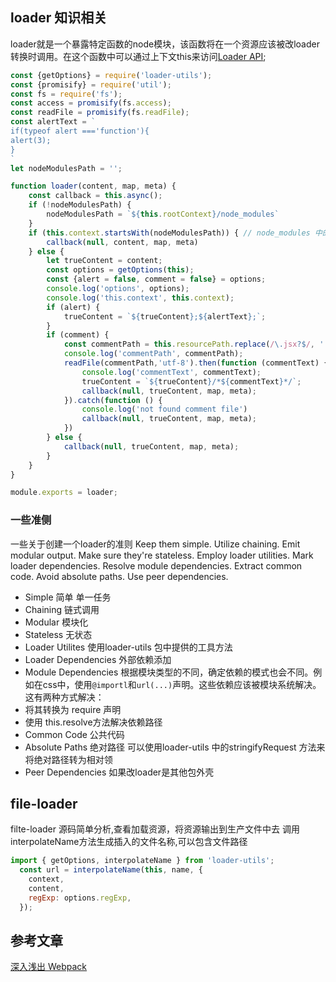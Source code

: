 ## loader 知识相关 ##
loader就是一个暴露特定函数的node模块，该函数将在一个资源应该被改loader转换时调用。在这个函数中可以通过上下文this来访问[Loader API](https://webpack.js.org/api/loaders/);

```javascript
const {getOptions} = require('loader-utils');
const {promisify} = require('util');
const fs = require('fs');
const access = promisify(fs.access);
const readFile = promisify(fs.readFile);
const alertText = `
if(typeof alert ==='function'){
alert(3);
}
`
let nodeModulesPath = '';

function loader(content, map, meta) {
    const callback = this.async();
    if (!nodeModulesPath) {
        nodeModulesPath = `${this.rootContext}/node_modules`
    }
    if (this.context.startsWith(nodeModulesPath)) { // node_modules 中的文件
        callback(null, content, map, meta)
    } else {
        let trueContent = content;
        const options = getOptions(this);
        const {alert = false, comment = false} = options;
        console.log('options', options);
        console.log('this.context', this.context);
        if (alert) {
            trueContent = `${trueContent};${alertText};`;
        }
        if (comment) {
            const commentPath = this.resourcePath.replace(/\.jsx?$/, '.cm');
            console.log('commentPath', commentPath);
            readFile(commentPath,'utf-8').then(function (commentText) {
                console.log('commentText', commentText);
                trueContent = `${trueContent}/*${commentText}*/`;
                callback(null, trueContent, map, meta);
            }).catch(function () {
                console.log('not found comment file')
                callback(null, trueContent, map, meta);
            })
        } else {
            callback(null, trueContent, map, meta);
        }
    }
}

module.exports = loader;

```
### 一些准侧
一些关于创建一个loader的准则
Keep them simple.
Utilize chaining.
Emit modular output.
Make sure they're stateless.
Employ loader utilities.
Mark loader dependencies.
Resolve module dependencies.
Extract common code.
Avoid absolute paths.
Use peer dependencies.

* Simple 简单 单一任务
* Chaining 链式调用
* Modular 模块化
* Stateless 无状态
* Loader Utilites 使用loader-utils 包中提供的工具方法
* Loader Dependencies 外部依赖添加
* Module Dependencies
根据模块类型的不同，确定依赖的模式也会不同。例如在css中，使用`@importl`和`url(...)`声明。这些依赖应该被模块系统解决。
这有两种方式解决：
* 将其转换为 require 声明
* 使用 this.resolve方法解决依赖路径
* Common Code 公共代码
* Absolute Paths 绝对路径 可以使用loader-utils 中的stringifyRequest 方法来将绝对路径转为相对领
* Peer Dependencies 如果改loader是其他包外壳

## file-loader ##

filte-loader 源码简单分析,查看加载资源，将资源输出到生产文件中去
调用interpolateName方法生成插入的文件名称,可以包含文件路径

```javascript
import { getOptions, interpolateName } from 'loader-utils';
  const url = interpolateName(this, name, {
    context,
    content,
    regExp: options.regExp,
  });

```




## 参考文章

[深入浅出 Webpack](https://webpack.wuhaolin.cn/)
